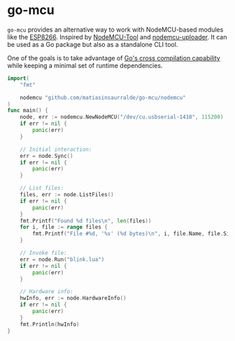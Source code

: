 go-mcu
==

`go-mcu` provides an alternative way to work with NodeMCU-based modules like the [ESP8266](https://www.espressif.com/en/products/socs/esp8266). Inspired by [NodeMCU-Tool](https://github.com/andidittrich/NodeMCU-Tool) and [nodemcu-uploader](https://github.com/kmpm/nodemcu-uploader). It can be used as a Go package but also as a standalone CLI tool.

One of the goals is to take advantage of [Go's cross compilation capability](https://dave.cheney.net/tag/cross-compilation) while keeping a minimal set of runtime dependencies.

```go
import(
	"fmt"

	nodemcu "github.com/matiasinsaurralde/go-mcu/nodemcu"
)
func main() {
	node, err := nodemcu.NewNodeMCU("/dev/cu.usbserial-1410", 115200)
	if err != nil {
		panic(err)
	}

	// Initial interaction:
	err = node.Sync()
	if err != nil {
		panic(err)
	}

	// List files:
	files, err := node.ListFiles()
	if err != nil {
		panic(err)
	}
	fmt.Printf("Found %d files\n", len(files))
	for i, file := range files {
		fmt.Printf("File #%d, '%s' (%d bytes)\n", i, file.Name, file.Size)
	}

	// Invoke file:
	err = node.Run("blink.lua")
	if err != nil {
		panic(err)
	}

	// Hardware info:
	hwInfo, err := node.HardwareInfo()
	if err != nil {
		panic(err)
	}
	fmt.Println(hwInfo)
}

```
